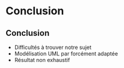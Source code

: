 Conclusion
==========

Conclusion
----------


* Difficultés à trouver notre sujet
* Modélisation UML par forcément adaptée
* Résultat non exhaustif
